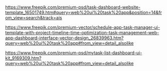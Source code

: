 https://www.freepik.com/premium-psd/task-dashboard-website-template_16501749.htm#query=web%20ui%20task%20app&position=14&from_view=search&track=ais

https://www.freepik.com/premium-vector/schedule-app-task-manager-ui-template-with-project-timeline-time-optimization-task-management-web-app-dashboard-interface-vector-design_26839963.htm?query=web%20ui%20task%20app#from_view=detail_alsolike

https://www.freepik.com/premium-psd/mytask-list-dashboard-ui-kit_9169309.htm?query=web%20ui%20task%20app#from_view=detail_alsolike